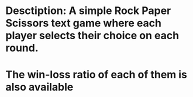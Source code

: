 # Desctiption: A simple Rock Paper Scissors text game where each player selects their choice on each round. 
# The win-loss ratio of each of them is also available
